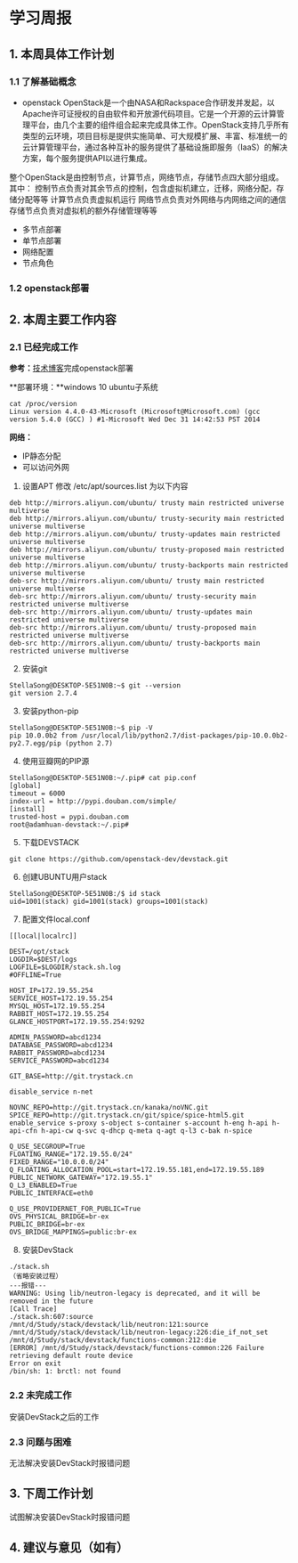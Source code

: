 # 学习周报

## 1. 本周具体工作计划

### 1.1 了解基础概念

- openstack
OpenStack是一个由NASA和Rackspace合作研发并发起，以Apache许可证授权的自由软件和开放源代码项目。它是一个开源的云计算管理平台，由几个主要的组件组合起来完成具体工作。OpenStack支持几乎所有类型的云环境，项目目标是提供实施简单、可大规模扩展、丰富、标准统一的云计算管理平台，通过各种互补的服务提供了基础设施即服务（IaaS）的解决方案，每个服务提供API以进行集成。

整个OpenStack是由控制节点，计算节点，网络节点，存储节点四大部分组成。其中：
控制节点负责对其余节点的控制，包含虚拟机建立，迁移，网络分配，存储分配等等
计算节点负责虚拟机运行
网络节点负责对外网络与内网络之间的通信
存储节点负责对虚拟机的额外存储管理等等

- 多节点部署
- 单节点部署
- 网络配置
- 节点角色

### 1.2 openstack部署

## 2. 本周主要工作内容

### 2.1 已经完成工作

**参考：**[技术博客](http://d-prototype.com/archives/8278)完成openstack部署

**部署环境：**windows 10 ubuntu子系统
```
cat /proc/version
Linux version 4.4.0-43-Microsoft (Microsoft@Microsoft.com) (gcc version 5.4.0 (GCC) ) #1-Microsoft Wed Dec 31 14:42:53 PST 2014
```

**网络：**
- IP静态分配
- 可以访问外网

1. 设置APT
修改 /etc/apt/sources.list 为以下内容
```
deb http://mirrors.aliyun.com/ubuntu/ trusty main restricted universe multiverse
deb http://mirrors.aliyun.com/ubuntu/ trusty-security main restricted universe multiverse
deb http://mirrors.aliyun.com/ubuntu/ trusty-updates main restricted universe multiverse
deb http://mirrors.aliyun.com/ubuntu/ trusty-proposed main restricted universe multiverse
deb http://mirrors.aliyun.com/ubuntu/ trusty-backports main restricted universe multiverse
deb-src http://mirrors.aliyun.com/ubuntu/ trusty main restricted universe multiverse
deb-src http://mirrors.aliyun.com/ubuntu/ trusty-security main restricted universe multiverse
deb-src http://mirrors.aliyun.com/ubuntu/ trusty-updates main restricted universe multiverse
deb-src http://mirrors.aliyun.com/ubuntu/ trusty-proposed main restricted universe multiverse
deb-src http://mirrors.aliyun.com/ubuntu/ trusty-backports main restricted universe multiverse
```

2. 安装git
```
StellaSong@DESKTOP-5E51N0B:~$ git --version
git version 2.7.4
```

3. 安装python-pip
```
StellaSong@DESKTOP-5E51N0B:~$ pip -V
pip 10.0.0b2 from /usr/local/lib/python2.7/dist-packages/pip-10.0.0b2-py2.7.egg/pip (python 2.7)
```

4. 使用豆瓣网的PIP源
```
StellaSong@DESKTOP-5E51N0B:~/.pip# cat pip.conf 
[global] 
timeout = 6000 
index-url = http://pypi.douban.com/simple/ 
[install] 
trusted-host = pypi.douban.com
root@adamhuan-devstack:~/.pip# 
```

5. 下载DEVSTACK
```
git clone https://github.com/openstack-dev/devstack.git
```

6. 创建UBUNTU用户stack
```
StellaSong@DESKTOP-5E51N0B:/$ id stack
uid=1001(stack) gid=1001(stack) groups=1001(stack)
```

7. 配置文件local.conf
```
[[local|localrc]]

DEST=/opt/stack
LOGDIR=$DEST/logs
LOGFILE=$LOGDIR/stack.sh.log
#OFFLINE=True

HOST_IP=172.19.55.254
SERVICE_HOST=172.19.55.254
MYSQL_HOST=172.19.55.254
RABBIT_HOST=172.19.55.254
GLANCE_HOSTPORT=172.19.55.254:9292

ADMIN_PASSWORD=abcd1234
DATABASE_PASSWORD=abcd1234
RABBIT_PASSWORD=abcd1234
SERVICE_PASSWORD=abcd1234

GIT_BASE=http://git.trystack.cn

disable_service n-net

NOVNC_REPO=http://git.trystack.cn/kanaka/noVNC.git
SPICE_REPO=http://git.trystack.cn/git/spice/spice-html5.git
enable_service s-proxy s-object s-container s-account h-eng h-api h-api-cfn h-api-cw q-svc q-dhcp q-meta q-agt q-l3 c-bak n-spice

Q_USE_SECGROUP=True
FLOATING_RANGE="172.19.55.0/24"
FIXED_RANGE="10.0.0.0/24"
Q_FLOATING_ALLOCATION_POOL=start=172.19.55.181,end=172.19.55.189
PUBLIC_NETWORK_GATEWAY="172.19.55.1"
Q_L3_ENABLED=True
PUBLIC_INTERFACE=eth0

Q_USE_PROVIDERNET_FOR_PUBLIC=True
OVS_PHYSICAL_BRIDGE=br-ex
PUBLIC_BRIDGE=br-ex
OVS_BRIDGE_MAPPINGS=public:br-ex
```

8. 安装DevStack
```
./stack.sh
（省略安装过程）
---报错---
WARNING: Using lib/neutron-legacy is deprecated, and it will be removed in the future
[Call Trace]
./stack.sh:607:source
/mnt/d/Study/stack/devstack/lib/neutron:121:source
/mnt/d/Study/stack/devstack/lib/neutron-legacy:226:die_if_not_set
/mnt/d/Study/stack/devstack/functions-common:212:die
[ERROR] /mnt/d/Study/stack/devstack/functions-common:226 Failure retrieving default route device
Error on exit
/bin/sh: 1: brctl: not found
```

### 2.2 未完成工作
安装DevStack之后的工作

### 2.3 问题与困难
无法解决安装DevStack时报错问题

## 3. 下周工作计划
试图解决安装DevStack时报错问题

## 4. 建议与意见（如有）

